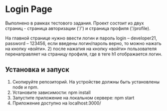 # Login Page

Выполнено в рамках тестового задания. Проект состоит из двух страниц - страница авторизации ('/') и страница профиля ('/profile).

На главной странице нужно ввести логин и пароль
login – developer21, password – 123456, если введены логин/пароль верно, то можно нажать на кнопку «войти».
2) после нажатия на кнопку «войти» пользователя перенаправляет на страницу профиля, где в теге h1 отображается логин.


## Установка и запуск

1. Скопируйте репозиторий. На устройстве должны быть установлены node и npm.
2. Установите зависимости: npm install
3. Запустите приложение на локальном сервере: npm start
4. Приложение доступно на localhost:3000/
